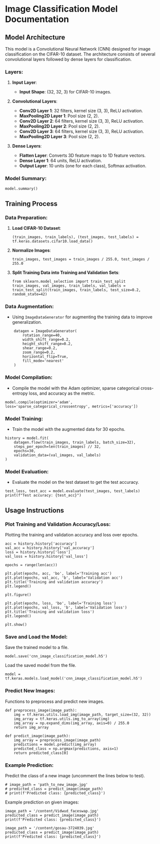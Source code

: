 # Image Classification Model Documentation

## Model Architecture

This model is a Convolutional Neural Network (CNN) designed for image classification on the CIFAR-10 dataset. The architecture consists of several convolutional layers followed by dense layers for classification.

### Layers:

1. **Input Layer**:
   - **Input Shape**: (32, 32, 3) for CIFAR-10 images.

2. **Convolutional Layers**:
   - **Conv2D Layer 1**: 32 filters, kernel size (3, 3), ReLU activation.
   - **MaxPooling2D Layer 1**: Pool size (2, 2).
   - **Conv2D Layer 2**: 64 filters, kernel size (3, 3), ReLU activation.
   - **MaxPooling2D Layer 2**: Pool size (2, 2).
   - **Conv2D Layer 3**: 64 filters, kernel size (3, 3), ReLU activation.
   - **MaxPooling2D Layer 3**: Pool size (2, 2).

3. **Dense Layers**:
   - **Flatten Layer**: Converts 3D feature maps to 1D feature vectors.
   - **Dense Layer 1**: 64 units, ReLU activation.
   - **Output Layer**: 10 units (one for each class), Softmax activation.

### Model Summary:

```python
model.summary()
```

## Training Process

### Data Preparation:

1. **Load CIFAR-10 Dataset**:
   ```
   (train_images, train_labels), (test_images, test_labels) = tf.keras.datasets.cifar10.load_data()
   ```

2. **Normalize Images**:
   ```
   train_images, test_images = train_images / 255.0, test_images / 255.0
   ```

3. **Split Training Data into Training and Validation Sets**:
   ```
   from sklearn.model_selection import train_test_split
   train_images, val_images, train_labels, val_labels = train_test_split(train_images, train_labels, test_size=0.2, random_state=42)
   ```
   
### Data Augmentation:
- Using `ImageDataGenerator` for augmenting the training data to improve generalization.
```
    datagen = ImageDataGenerator(
        rotation_range=40,
        width_shift_range=0.2,
        height_shift_range=0.2,
        shear_range=0.2,
        zoom_range=0.2,
        horizontal_flip=True,
        fill_mode='nearest'
    )
```

### Model Compilation:
- Compile the model with the Adam optimizer, sparse categorical cross-entropy loss, and accuracy as the metric.
```
model.compile(optimizer='adam', loss='sparse_categorical_crossentropy', metrics=['accuracy'])
```

### Model Training:
- Train the model with the augmented data for 30 epochs.
```
history = model.fit(
    datagen.flow(train_images, train_labels, batch_size=32),
    steps_per_epoch=len(train_images) // 32,
    epochs=30,
    validation_data=(val_images, val_labels)
)
```

### Model Evaluation:
- Evaluate the model on the test dataset to get the test accuracy.
```
test_loss, test_acc = model.evaluate(test_images, test_labels)
print(f"Test accuracy: {test_acc}")
```

## Usage Instructions

### Plot Training and Validation Accuracy/Loss:
Plotting the training and validation accuracy and loss over epochs.
```
acc = history.history['accuracy']
val_acc = history.history['val_accuracy']
loss = history.history['loss']
val_loss = history.history['val_loss']

epochs = range(len(acc))

plt.plot(epochs, acc, 'bo', label='Training acc')
plt.plot(epochs, val_acc, 'b', label='Validation acc')
plt.title('Training and validation accuracy')
plt.legend()

plt.figure()

plt.plot(epochs, loss, 'bo', label='Training loss')
plt.plot(epochs, val_loss, 'b', label='Validation loss')
plt.title('Training and validation loss')
plt.legend()

plt.show()
```

### Save and Load the Model:
Save the trained model to a file.
```
model.save('cnn_image_classification_model.h5')
```

Load the saved model from the file.
```
model = tf.keras.models.load_model('cnn_image_classification_model.h5')
```

### Predict New Images:
Functions to preprocess and predict new images.
```
def preprocess_image(image_path):
    img = tf.keras.utils.load_img(image_path, target_size=(32, 32))
    img_array = tf.keras.utils.img_to_array(img)
    img_array = np.expand_dims(img_array, axis=0) / 255.0
    return img_array

def predict_image(image_path):
    img_array = preprocess_image(image_path)
    predictions = model.predict(img_array)
    predicted_class = np.argmax(predictions, axis=1)
    return predicted_class[0]
```

### Example Prediction:
Predict the class of a new image (uncomment the lines below to test).
```
# image_path = 'path_to_new_image.jpg'
# predicted_class = predict_image(image_path)
# print(f'Predicted class: {predicted_class}')
```

Example prediction on given images:
```
image_path = '/content/Vidwud_faceswap.jpg'
predicted_class = predict_image(image_path)
print(f'Predicted class: {predicted_class}')

image_path = '/content/gosau-3724039.jpg'
predicted_class = predict_image(image_path)
print(f'Predicted class: {predicted_class}')
```
